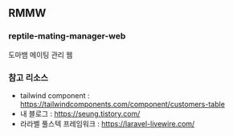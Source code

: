 ## RMMW
### reptile-mating-manager-web
도마뱀 메이팅 관리 웹


### 참고 리소스 
- tailwind component : https://tailwindcomponents.com/component/customers-table
- 내 블로그 : https://seung.tistory.com/
- 라라벨 풀스텍 프레임워크 : https://laravel-livewire.com/
